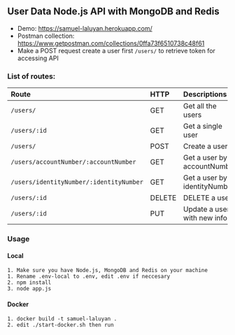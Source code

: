 ## User Data Node.js API with MongoDB and Redis

- Demo: https://samuel-laluyan.herokuapp.com/
- Postman collection: https://www.getpostman.com/collections/0ffa73f6510738c48f61
- Make a POST request create a user first `/users/` to retrieve token for accessing API

### List of routes:

| Route                                   | HTTP    | Descriptions                    |
| :-------------------------------------  | :------ | :------------------------------ |
| `/users/`                               | GET     | Get all the users               |
| `/users/:id`                            | GET     | Get a single user               |
| `/users/`                               | POST    | Create a user                   |
| `/users/accountNumber/:accountNumber`   | GET     | Get a user by accountNumber     |
| `/users/identityNumber/:identityNumber` | GET     | Get a  user by identityNumber   |
| `/users/:id`                            | DELETE  | DELETE a user                   |
| `/users/:id`                            | PUT     | Update a user with new info     |


### Usage
#### Local
```
1. Make sure you have Node.js, MongoDB and Redis on your machine
1. Rename .env-local to .env, edit .env if neccesary
2. npm install
3. node app.js

```

#### Docker
```
1. docker build -t samuel-laluyan .
2. edit ./start-docker.sh then run
```
